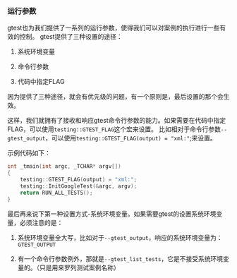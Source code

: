 ### 运行参数

gtest也为我们提供了一系列的运行参数，使得我们可以对案例的执行进行一些有效的控制。
gtest提供了三种设置的途径：

1. 系统环境变量

2. 命令行参数

3. 代码中指定FLAG

因为提供了三种途径，就会有优先级的问题，有一个原则是，最后设置的那个会生效。

这样，我们就拥有了接收和响应gtest命令行参数的能力。如果需要在代码中指定FLAG，可以使用`testing::GTEST_FLAG`这个宏来设置。
比如相对于命令行参数`--gtest_output`，可以使用`testing::GTEST_FLAG(output) = "xml:"`;来设置。

示例代码如下：

```cpp
int _tmain(int argc, _TCHAR* argv[])
{
    testing::GTEST_FLAG(output) = "xml:";
    testing::InitGoogleTest(&argc, argv);
    return RUN_ALL_TESTS();
}
```

最后再来说下第一种设置方式-系统环境变量。如果需要gtest的设置系统环境变量，必须注意的是：

1. 系统环境变量全大写，比如对于`--gtest_output`，响应的系统环境变量为：`GTEST_OUTPUT`

2.  有一个命令行参数例外，那就是`--gtest_list_tests`，它是不接受系统环境变量的。（只是用来罗列测试案例名称）
